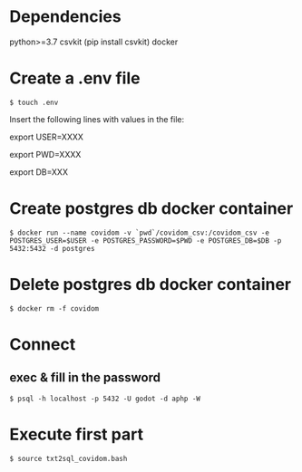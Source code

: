 # Dependencies

python>=3.7
csvkit (pip install csvkit)
docker

# Create a .env file
```
$ touch .env
```

Insert the following lines with values in the file:

export USER=XXXX

export PWD=XXXX

export DB=XXX

# Create postgres db docker container
```
$ docker run --name covidom -v `pwd`/covidom_csv:/covidom_csv -e POSTGRES_USER=$USER -e POSTGRES_PASSWORD=$PWD -e POSTGRES_DB=$DB -p 5432:5432 -d postgres
```

# Delete postgres db docker container
```
$ docker rm -f covidom
```

# Connect

## exec & fill in the password
```
$ psql -h localhost -p 5432 -U godot -d aphp -W
```

# Execute first part
```
$ source txt2sql_covidom.bash
```
